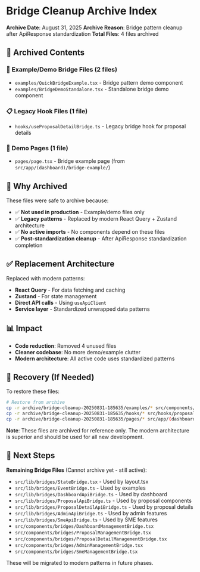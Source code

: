 # Bridge Cleanup Archive Index

**Archive Date**: August 31, 2025 **Archive Reason**: Bridge pattern cleanup
after ApiResponse standardization **Total Files**: 4 files archived

## 📁 Archived Contents

### 🧩 Example/Demo Bridge Files (2 files)

- `examples/QuickBridgeExample.tsx` - Bridge pattern demo component
- `examples/BridgeDemoStandalone.tsx` - Standalone bridge demo component

### 📋 Legacy Hook Files (1 file)

- `hooks/useProposalDetailBridge.ts` - Legacy bridge hook for proposal details

### 📄 Demo Pages (1 file)

- `pages/page.tsx` - Bridge example page (from
  `src/app/(dashboard)/bridge-example/`)

## 🎯 Why Archived

These files were safe to archive because:

- ✅ **Not used in production** - Example/demo files only
- ✅ **Legacy patterns** - Replaced by modern React Query + Zustand architecture
- ✅ **No active imports** - No components depend on these files
- ✅ **Post-standardization cleanup** - After ApiResponse standardization
  completion

## ✅ Replacement Architecture

Replaced with modern patterns:

- **React Query** - For data fetching and caching
- **Zustand** - For state management
- **Direct API calls** - Using `useApiClient`
- **Service layer** - Standardized unwrapped data patterns

## 📊 Impact

- **Code reduction**: Removed 4 unused files
- **Cleaner codebase**: No more demo/example clutter
- **Modern architecture**: All active code uses standardized patterns

## 🔄 Recovery (If Needed)

To restore these files:

```bash
# Restore from archive
cp -r archive/bridge-cleanup-20250831-185635/examples/* src/components/examples/
cp -r archive/bridge-cleanup-20250831-185635/hooks/* src/hooks/proposals/
cp -r archive/bridge-cleanup-20250831-185635/pages/* src/app/(dashboard)/bridge-example/
```

**Note**: These files are archived for reference only. The modern architecture
is superior and should be used for all new development.

## 🎯 Next Steps

**Remaining Bridge Files** (Cannot archive yet - still active):

- `src/lib/bridges/StateBridge.tsx` - Used by layout.tsx
- `src/lib/bridges/EventBridge.ts` - Used by examples
- `src/lib/bridges/DashboardApiBridge.ts` - Used by dashboard
- `src/lib/bridges/ProposalApiBridge.ts` - Used by proposal components
- `src/lib/bridges/ProposalDetailApiBridge.ts` - Used by proposal details
- `src/lib/bridges/AdminApiBridge.ts` - Used by admin features
- `src/lib/bridges/SmeApiBridge.ts` - Used by SME features
- `src/components/bridges/DashboardManagementBridge.tsx`
- `src/components/bridges/ProposalManagementBridge.tsx`
- `src/components/bridges/ProposalDetailManagementBridge.tsx`
- `src/components/bridges/AdminManagementBridge.tsx`
- `src/components/bridges/SmeManagementBridge.tsx`

These will be migrated to modern patterns in future phases.







